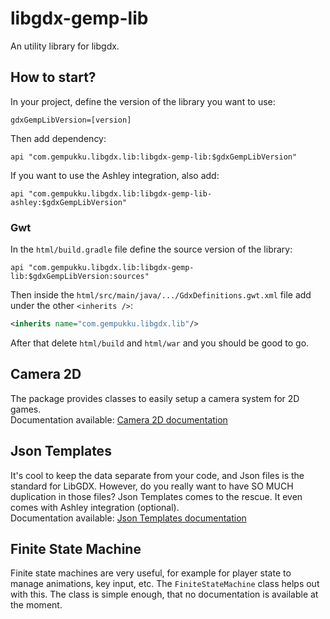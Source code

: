 # libgdx-gemp-lib
An utility library for libgdx.

## How to start?
In your project, define the version of the library you want to use:
```
gdxGempLibVersion=[version]
```
Then add dependency:
```
api "com.gempukku.libgdx.lib:libgdx-gemp-lib:$gdxGempLibVersion"
```
If you want to use the Ashley integration, also add:
```
api "com.gempukku.libgdx.lib:libgdx-gemp-lib-ashley:$gdxGempLibVersion"
```

### Gwt
In the `html/build.gradle` file define the source version of the library:
```
api "com.gempukku.libgdx.lib:libgdx-gemp-lib:$gdxGempLibVersion:sources"
```
Then inside the `html/src/main/java/.../GdxDefinitions.gwt.xml` file add under the other `<inherits />`:
```xml
<inherits name="com.gempukku.libgdx.lib"/>
```
After that delete `html/build` and `html/war` and you should be good to go.

## Camera 2D
The package provides classes to easily setup a camera system for 2D games.  
Documentation available: [Camera 2D documentation](https://github.com/MarcinSc/libgdx-gemp-lib/wiki/Camera-2D)

## Json Templates
It's cool to keep the data separate from your code, and Json files is the standard for LibGDX. However,
do you really want to have SO MUCH duplication in those files? Json Templates comes to the rescue. It 
even comes with Ashley integration (optional).  
Documentation available: [Json Templates documentation](https://github.com/MarcinSc/libgdx-gemp-lib/wiki/Json-Templates)

## Finite State Machine
Finite state machines are very useful, for example for player state to manage animations, key input, etc.
The `FiniteStateMachine` class helps out with this. The class is simple enough, that no documentation
is available at the moment.

